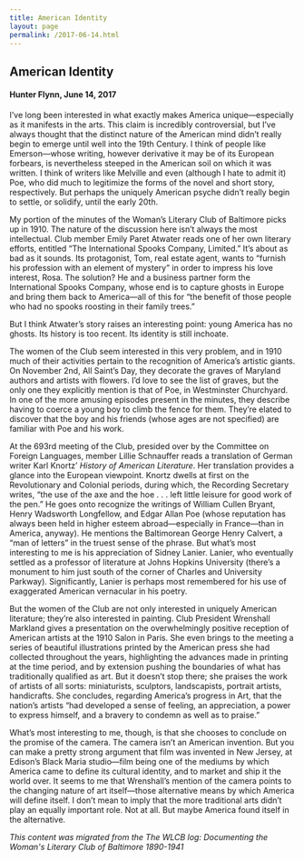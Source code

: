 ```yaml
---
title: American Identity
layout: page
permalink: /2017-06-14.html
---
```

<style>
    #maincontent{
        font-size:1.4em;
    }
</style>

## American Identity
#### Hunter Flynn, June 14, 2017

I’ve long been interested in what exactly makes America unique—especially as it manifests in the arts. This claim is incredibly controversial, but I’ve always thought that the distinct nature of the American mind didn’t really begin to emerge until well into the 19th Century. I think of people like Emerson—whose writing, however derivative it may be of its European forbears, is nevertheless steeped in the American soil on which it was written. I think of writers like Melville and even (although I hate to admit it) Poe, who did much to legitimize the forms of the novel and short story, respectively. But perhaps the uniquely American psyche didn’t really begin to settle, or solidify, until the early 20th.

My portion of the minutes of the Woman’s Literary Club of Baltimore picks up in 1910. The nature of the discussion here isn’t always the most intellectual. Club member Emily Paret Atwater reads one of her own literary efforts, entitled “The International Spooks Company, Limited.” It’s about as bad as it sounds. Its protagonist, Tom, real estate agent, wants to “furnish his profession with an element of mystery” in order to impress his love interest, Rosa. The solution? He and a business partner form the International Spooks Company, whose end is to capture ghosts in Europe and bring them back to America—all of this for “the benefit of those people who had no spooks roosting in their family trees.”

But I think Atwater’s story raises an interesting point: young America has no ghosts. Its history is too recent. Its identity is still inchoate.

The women of the Club seem interested in this very problem, and in 1910 much of their activities pertain to the recognition of America’s artistic giants. On November 2nd, All Saint’s Day, they decorate the graves of Maryland authors and artists with flowers. I’d love to see the list of graves, but the only one they explicitly mention is that of Poe, in Westminster Churchyard. In one of the more amusing episodes present in the minutes, they describe having to coerce a young boy to climb the fence for them. They’re elated to discover that the boy and his friends (whose ages are not specified) are familiar with Poe and his work.

At the 693rd meeting of the Club, presided over by the Committee on Foreign Languages, member Lillie Schnauffer reads a translation of German writer Karl Knortz’ *History of American Literature*. Her translation provides a glance into the European viewpoint. Knortz dwells at first on the Revolutionary and Colonial periods, during which, the Recording Secretary writes, “the use of the axe and the hoe . . . left little leisure for good work of the pen.” He goes onto recognize the writings of William Cullen Bryant, Henry Wadsworth Longfellow, and Edgar Allan Poe (whose reputation has always been held in higher esteem abroad—especially in France—than in America, anyway). He mentions the Baltimorean George Henry Calvert, a “man of letters” in the truest sense of the phrase. But what’s most interesting to me is his appreciation of Sidney Lanier. Lanier, who eventually settled as a professor of literature at Johns Hopkins University (there’s a monument to him just south of the corner of Charles and University Parkway). Significantly, Lanier is perhaps most remembered for his use of exaggerated American vernacular in his poetry.

But the women of the Club are not only interested in uniquely American literature; they’re also interested in painting. Club President Wrenshall Markland gives a presentation on the overwhelmingly positive reception of American artists at the 1910 Salon in Paris. She even brings to the meeting a series of beautiful illustrations printed by the American press she had collected throughout the years, highlighting the advances made in printing at the time period, and by extension pushing the boundaries of what has traditionally qualified as art. But it doesn’t stop there; she praises the work of artists of all sorts: miniaturists, sculptors, landscapists, portrait artists, handicrafts. She concludes, regarding America’s progress in Art, that the nation’s artists “had developed a sense of feeling, an appreciation, a power to express himself, and a bravery to condemn as well as to praise.”

What’s most interesting to me, though, is that she chooses to conclude on the promise of the camera. The camera isn’t an American invention. But you can make a pretty strong argument that film was invented in New Jersey, at Edison’s Black Maria studio—film being one of the mediums by which America came to define its cultural identity, and to market and ship it the world over. It seems to me that Wrenshall’s mention of the camera points to the changing nature of art itself—those alternative means by which America will define itself. I don’t mean to imply that the more traditional arts didn’t play an equally important role. Not at all. But maybe America found itself in the alternative.

*This content was migrated from the The WLCB log: Documenting the Woman's Literary Club of Baltimore 1890-1941*
